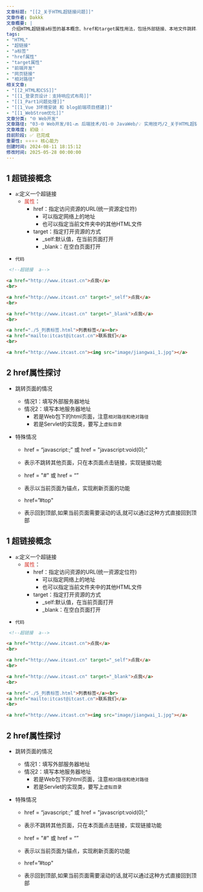 ```yaml
---
文章标题: "[[2_关于HTML超链接问题]]" 
文章作者: Dakkk
文章概要: |
  介绍HTML超链接a标签的基本概念、href和target属性用法，包括外部链接、本地文件跳转、特殊href值处理等常见应用场景
tags:
- "HTML"
- "超链接"
- "a标签"
- "href属性"
- "target属性"
- "前端开发"
- "网页链接"
- "相对路径"
相关文章:
- "[[2_HTML和CSS]]"
- "[[1_登录页设计：支持响应式布局]]"
- "[[1_Part1问题处理]]"
- "[[1_Vue 3环境安装 和 blog前端项目搭建]]"
- "[[1_WebStrom优化]]"
文章分类: "🌐 Web开发"
文章路径: "03-🌐 Web开发/01-🔙 后端技术/01-🌐 JavaWeb/💡 实用技巧/2_关于HTML超链接问题.md"
文章难度: 初级 💧
目前阶段: ✅ 已完成
重要性: ⭐⭐⭐⭐ 核心能力
创建时间: 2024-08-11 18:15:12
修改时间: 2025-05-28 00:00:00
---
```


## 1 超链接概念

* `a`:定义一个超链接
	* <font color="#d83931">属性</font>：
		* href：指定访问资源的URL(统一资源定位符)
			* 可以指定网络上的地址
			* 也可以指定当前文件夹中的其他HTML文件
		* target：指定打开资源的方式
			* \_self:默认值，在当前页面打开
			* \_blank：在空白页面打开

- `代码`
```html
 <!--超链接  a-->

<a href="http://www.itcast.cn">点我</a>
<br>

<a href="http://www.itcast.cn" target="_self">点我</a>
<br>

<a href="http://www.itcast.cn" target="_blank">点我</a>
<br>

<a href="./5_列表标签.html">列表标签</a><br>
<a href="mailto:itcast@itcast.cn">联系我们</a>
<br>

<a href="http://www.itcast.cn"><img src="image/jiangwai_1.jpg"></a>
```

## 2 href属性探讨

- 跳转页面的情况
	- 情况1：填写外部服务器地址
	- 情况2：填写本地服务器地址
		- 若是Web包下的html页面，注意`相对路径和绝对路径`
		- 若是Servlet的实现类，要写上`虚拟目录`

- 特殊情况
	- href = “javascript:;”  或  href = "javascript:void(0);"
	- 表示不跳转其他页面，只在本页面点击链接，实现链接功能

	- href = "#"   或 href = “”
	- 表示以当前页面为锚点，实现刷新页面的功能

	- href=”#top"
	- 表示回到顶部,如果当前页面需要滚动的话,就可以通过这种方式直接回到顶部

## 1 超链接概念

* `a`:定义一个超链接
	* <font color="#d83931">属性</font>：
		* href：指定访问资源的URL(统一资源定位符)
			* 可以指定网络上的地址
			* 也可以指定当前文件夹中的其他HTML文件
		* target：指定打开资源的方式
			* \_self:默认值，在当前页面打开
			* \_blank：在空白页面打开

- `代码`
```html
 <!--超链接  a-->

<a href="http://www.itcast.cn">点我</a>
<br>

<a href="http://www.itcast.cn" target="_self">点我</a>
<br>

<a href="http://www.itcast.cn" target="_blank">点我</a>
<br>

<a href="./5_列表标签.html">列表标签</a><br>
<a href="mailto:itcast@itcast.cn">联系我们</a>
<br>

<a href="http://www.itcast.cn"><img src="image/jiangwai_1.jpg"></a>
```

## 2 href属性探讨

- 跳转页面的情况
	- 情况1：填写外部服务器地址
	- 情况2：填写本地服务器地址
		- 若是Web包下的html页面，注意`相对路径和绝对路径`
		- 若是Servlet的实现类，要写上`虚拟目录`

- 特殊情况
	- href = “javascript:;”  或  href = "javascript:void(0);"
	- 表示不跳转其他页面，只在本页面点击链接，实现链接功能

	- href = "#"   或 href = “”
	- 表示以当前页面为锚点，实现刷新页面的功能

	- href=”#top"
	- 表示回到顶部,如果当前页面需要滚动的话,就可以通过这种方式直接回到顶部
